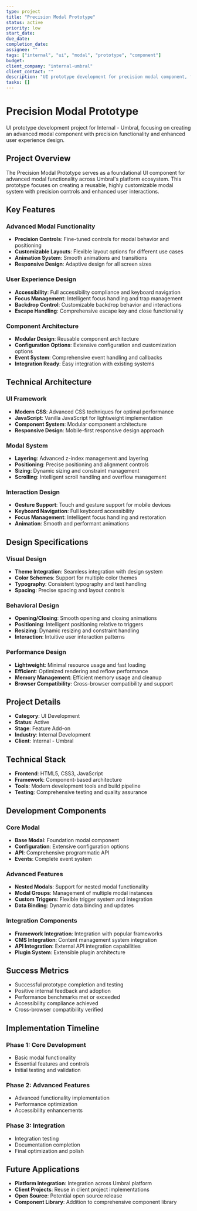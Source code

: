 ```yaml
---
type: project
title: "Precision Modal Prototype"
status: active
priority: low
start_date: 
due_date: 
completion_date: 
assignee: ""
tags: ["internal", "ui", "modal", "prototype", "component"]
budget: 
client_company: "internal-umbral"
client_contact: ""
description: "UI prototype development for precision modal component, focusing on advanced modal functionality and user interface design."
tasks: []
---
```


# Precision Modal Prototype

UI prototype development project for Internal - Umbral, focusing on creating an advanced modal component with precision functionality and enhanced user experience design.

## Project Overview

The Precision Modal Prototype serves as a foundational UI component for advanced modal functionality across Umbral's platform ecosystem. This prototype focuses on creating a reusable, highly customizable modal system with precision controls and enhanced user interactions.

## Key Features

### Advanced Modal Functionality
- **Precision Controls**: Fine-tuned controls for modal behavior and positioning
- **Customizable Layouts**: Flexible layout options for different use cases
- **Animation System**: Smooth animations and transitions
- **Responsive Design**: Adaptive design for all screen sizes

### User Experience Design
- **Accessibility**: Full accessibility compliance and keyboard navigation
- **Focus Management**: Intelligent focus handling and trap management
- **Backdrop Control**: Customizable backdrop behavior and interactions
- **Escape Handling**: Comprehensive escape key and close functionality

### Component Architecture
- **Modular Design**: Reusable component architecture
- **Configuration Options**: Extensive configuration and customization options
- **Event System**: Comprehensive event handling and callbacks
- **Integration Ready**: Easy integration with existing systems

## Technical Architecture

### UI Framework
- **Modern CSS**: Advanced CSS techniques for optimal performance
- **JavaScript**: Vanilla JavaScript for lightweight implementation
- **Component System**: Modular component architecture
- **Responsive Design**: Mobile-first responsive design approach

### Modal System
- **Layering**: Advanced z-index management and layering
- **Positioning**: Precise positioning and alignment controls
- **Sizing**: Dynamic sizing and constraint management
- **Scrolling**: Intelligent scroll handling and overflow management

### Interaction Design
- **Gesture Support**: Touch and gesture support for mobile devices
- **Keyboard Navigation**: Full keyboard accessibility
- **Focus Management**: Intelligent focus handling and restoration
- **Animation**: Smooth and performant animations

## Design Specifications

### Visual Design
- **Theme Integration**: Seamless integration with design system
- **Color Schemes**: Support for multiple color themes
- **Typography**: Consistent typography and text handling
- **Spacing**: Precise spacing and layout controls

### Behavioral Design
- **Opening/Closing**: Smooth opening and closing animations
- **Positioning**: Intelligent positioning relative to triggers
- **Resizing**: Dynamic resizing and constraint handling
- **Interaction**: Intuitive user interaction patterns

### Performance Design
- **Lightweight**: Minimal resource usage and fast loading
- **Efficient**: Optimized rendering and reflow performance
- **Memory Management**: Efficient memory usage and cleanup
- **Browser Compatibility**: Cross-browser compatibility and support

## Project Details

- **Category**: UI Development
- **Status**: Active
- **Stage**: Feature Add-on
- **Industry**: Internal Development
- **Client**: Internal - Umbral

## Technical Stack

- **Frontend**: HTML5, CSS3, JavaScript
- **Framework**: Component-based architecture
- **Tools**: Modern development tools and build pipeline
- **Testing**: Comprehensive testing and quality assurance

## Development Components

### Core Modal
- **Base Modal**: Foundation modal component
- **Configuration**: Extensive configuration options
- **API**: Comprehensive programmatic API
- **Events**: Complete event system

### Advanced Features
- **Nested Modals**: Support for nested modal functionality
- **Modal Groups**: Management of multiple modal instances
- **Custom Triggers**: Flexible trigger system and integration
- **Data Binding**: Dynamic data binding and updates

### Integration Components
- **Framework Integration**: Integration with popular frameworks
- **CMS Integration**: Content management system integration
- **API Integration**: External API integration capabilities
- **Plugin System**: Extensible plugin architecture

## Success Metrics

- Successful prototype completion and testing
- Positive internal feedback and adoption
- Performance benchmarks met or exceeded
- Accessibility compliance achieved
- Cross-browser compatibility verified

## Implementation Timeline

### Phase 1: Core Development
- Basic modal functionality
- Essential features and controls
- Initial testing and validation

### Phase 2: Advanced Features
- Advanced functionality implementation
- Performance optimization
- Accessibility enhancements

### Phase 3: Integration
- Integration testing
- Documentation completion
- Final optimization and polish

## Future Applications

- **Platform Integration**: Integration across Umbral platform
- **Client Projects**: Reuse in client project implementations
- **Open Source**: Potential open source release
- **Component Library**: Addition to comprehensive component library